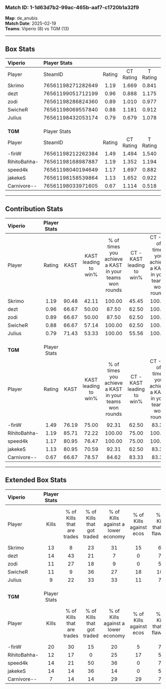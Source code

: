 ### Match ID: 1-1d63d7b2-99ac-465b-aaf7-c1720b1a32f9  
**Map**: de_anubis  
**Match Date**: 2025-02-19  
**Teams**: Viperio (8) vs TGM (13)  

---  

## Box Stats  

| **Viperio**  | Player Stats      |        |           |          |       |       |       |         |        |      |     |
| :- | :- | :-: | :-: | :-: | :-: | :-: | :-: | :-: | :-: | :-: | :-: |
| Player       | SteamID           | Rating | CT Rating | T Rating | KAST  |  ADR  | Kills | Assists | Deaths | K/D  | HS% |
| Skrimo       | 76561198271282649 |  1.19  |   1.669   |  0.841   | 90.48 | 69.0  |  13   |    3    |   12   | 1.08 | 69  |
| dezt         | 76561199051712199 |  0.96  |   0.888   |  1.175   | 66.67 | 63.1  |  14   |    3    |   15   | 0.93 | 78  |
| zodi         | 76561198286824360 |  0.89  |   1.010   |  0.977   | 66.67 | 70.3  |  11   |    5    |   14   | 0.79 | 63  |
| SwicheR      | 76561198069557840 |  0.88  |   1.181   |  0.912   | 66.67 | 65.4  |  11   |    5    |   14   | 0.79 | 45  |
| JuIius       | 76561198432053174 |  0.79  |   0.679   |  1.078   | 71.43 | 48.3  |   9   |    3    |   13   | 0.69 | 44  |
|              |                   |        |           |          |       |       |       |         |        |      |     |
|              |                   |        |           |          |       |       |       |         |        |      |     |
|              |                   |        |           |          |       |       |       |         |        |      |     |
| **TGM**      | Player Stats      |        |           |          |       |       |       |         |        |      |     |
| Player       | SteamID           | Rating | CT Rating | T Rating | KAST  |  ADR  | Kills | Assists | Deaths | K/D  | HS% |
| -finW        | 76561198212262384 |  1.49  |   1.494   |  1.540   | 76.19 | 100.9 |  20   |    2    |   11   | 1.82 | 70  |
| RihitoBahha- | 76561198168987887 |  1.19  |   1.352   |  1.194   | 85.71 | 56.1  |  12   |    6    |   8    | 1.50 | 75  |
| speed4k      | 76561198040194649 |  1.17  |   1.697   |  0.882   | 80.95 | 70.7  |  14   |    5    |   12   | 1.17 | 42  |
| jakekeS      | 76561198158539864 |  1.13  |   1.652   |  0.922   | 80.95 | 73.8  |  14   |    5    |   14   | 1.00 | 50  |
| Carnivore--  | 76561198033971605 |  0.67  |   1.114   |  0.518   | 66.67 | 53.8  |   7   |    4    |   14   | 0.50 | 57  |
---  

## Contribution Stats  

| **Viperio**  | Player Stats |       |                      |                                                        |                           |                                                             |                          |                                                            |
| :- | :-: | :-: | :-: | :-: | :-: | :-: | :-: | :-: |
| Player       |    Rating    | KAST  | KAST leading to win% | % of times you achieve a KAST in your teams won rounds | CT - KAST leading to win% | CT - % of times you achieve a KAST in your teams won rounds | T - KAST leading to win% | T - % of times you achieve a KAST in your teams won rounds |
| Skrimo       |     1.19     | 90.48 |        42.11         |                         100.00                         |           45.45           |                           100.00                            |          37.50           |                           100.00                           |
| dezt         |     0.96     | 66.67 |        50.00         |                         87.50                          |           62.50           |                           100.00                            |          33.33           |                           66.67                            |
| zodi         |     0.89     | 66.67 |        50.00         |                         87.50                          |           62.50           |                           100.00                            |          33.33           |                           66.67                            |
| SwicheR      |     0.88     | 66.67 |        57.14         |                         100.00                         |           62.50           |                           100.00                            |          50.00           |                           100.00                           |
| JuIius       |     0.79     | 71.43 |        53.33         |                         100.00                         |           55.56           |                           100.00                            |          50.00           |                           100.00                           |
|              |              |       |                      |                                                        |                           |                                                             |                          |                                                            |
|              |              |       |                      |                                                        |                           |                                                             |                          |                                                            |
|              |              |       |                      |                                                        |                           |                                                             |                          |                                                            |
| **TGM**      | Player Stats |       |                      |                                                        |                           |                                                             |                          |                                                            |
| Player       |    Rating    | KAST  | KAST leading to win% | % of times you achieve a KAST in your teams won rounds | CT - KAST leading to win% | CT - % of times you achieve a KAST in your teams won rounds | T - KAST leading to win% | T - % of times you achieve a KAST in your teams won rounds |
| -finW        |     1.49     | 76.19 |        75.00         |                         92.31                          |           62.50           |                            83.33                            |          87.50           |                           100.00                           |
| RihitoBahha- |     1.19     | 85.71 |        72.22         |                         100.00                         |           75.00           |                           100.00                            |          70.00           |                           100.00                           |
| speed4k      |     1.17     | 80.95 |        76.47         |                         100.00                         |           75.00           |                           100.00                            |          77.78           |                           100.00                           |
| jakekeS      |     1.13     | 80.95 |        70.59         |                         92.31                          |           62.50           |                            83.33                            |          77.78           |                           100.00                           |
| Carnivore--  |     0.67     | 66.67 |        78.57         |                         84.62                          |           83.33           |                            83.33                            |          75.00           |                           85.71                            |
---  

## Extended Box Stats  

| **Viperio**  | Player Stats |                            |                            |                                    |                         |                              |                                 |        |                             |                                     |                          |                               |                            |
| :- | :-: | :-: | :-: | :-: | :-: | :-: | :-: | :-: | :-: | :-: | :-: | :-: | :-: |
| Player       |    Kills     | % of Kills that are trades | % of Kills that got traded | % of Kills against a lower economy | % of Kills against ecos | % of Kills that are flawless | % of Kills that are close duels | Deaths | % of Deaths that get traded | % of Deaths against a lower economy | % of Deaths against ecos | % of Deaths that are flawless | % of Deaths that are close |
| Skrimo       |      13      |             8              |             23             |                 31                 |           15            |              62              |               23                |   12   |             42              |                 25                  |            8             |              83               |             0              |
| dezt         |      14      |             43             |             21             |                 7                  |            0            |              71              |                7                |   15   |             13              |                  7                  |            0             |              87               |             0              |
| zodi         |      11      |             27             |             18             |                 9                  |            0            |              55              |                9                |   14   |             29              |                  7                  |            0             |              43               |             7              |
| SwicheR      |      11      |             9              |             36             |                 27                 |           18            |             100              |                9                |   14   |             29              |                  7                  |            0             |              64               |             14             |
| JuIius       |      9       |             22             |             33             |                 33                 |           11            |              78              |                0                |   13   |             15              |                 23                  |            8             |              62               |             8              |
|              |              |                            |                            |                                    |                         |                              |                                 |        |                             |                                     |                          |                               |                            |
|              |              |                            |                            |                                    |                         |                              |                                 |        |                             |                                     |                          |                               |                            |
|              |              |                            |                            |                                    |                         |                              |                                 |        |                             |                                     |                          |                               |                            |
| **TGM**      | Player Stats |                            |                            |                                    |                         |                              |                                 |        |                             |                                     |                          |                               |                            |
| Player       |    Kills     | % of Kills that are trades | % of Kills that got traded | % of Kills against a lower economy | % of Kills against ecos | % of Kills that are flawless | % of Kills that are close duels | Deaths | % of Deaths that get traded | % of Deaths against a lower economy | % of Deaths against ecos | % of Deaths that are flawless | % of Deaths that are close |
| -finW        |      20      |             30             |             15             |                 20                 |            5            |              70              |                5                |   11   |              9              |                 27                  |            0             |              73               |             18             |
| RihitoBahha- |      12      |             17             |             0              |                 25                 |           17            |              58              |                8                |   8    |             38              |                 25                  |            0             |              63               |             0              |
| speed4k      |      14      |             21             |             50             |                 36                 |            0            |              79              |                0                |   12   |             17              |                 25                  |            0             |              83               |             0              |
| jakekeS      |      14      |             14             |             36             |                 14                 |            0            |              57              |               14                |   14   |             29              |                 14                  |            0             |              86               |             7              |
| Carnivore--  |      7       |             14             |             14             |                 29                 |           29            |              71              |                0                |   14   |             29              |                 21                  |            0             |              43               |             21             |
